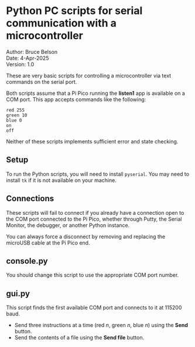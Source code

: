 # Python PC scripts for serial communication with a microcontroller
Author: Bruce Belson  
Date: 4-Apr-2025  
Version: 1.0

These are very basic scripts for controlling a microcontroller via text commands on the serial port.

Both scripts assume that a Pi Pico running the **listen1** app is available on a COM port. This app accepts commands like the following:

```
red 255
green 10
blue 0
on
off
```

Neither of these scripts implements sufficient error and state checking.

## Setup

To run the Python scripts, you will need to install `pyserial`. You may need to install `tk` if it is not available on your machine.

## Connections

These scripts will fail to connect if you already have a connection open to the COM port connected to the Pi Pico, whether through Putty, the Serial Monitor, the debugger, or another Python instance.

You can always force a disconnect by removing and replacing the microUSB cable at the Pi Pico end.

## console.py

You should change this script to use the appropriate COM port number.

## gui.py

This script finds the first available COM port and connects to it at 115200 baud.

- Send three instructions at a time (red *n*, green *n*, blue *n*) using the **Send** button.
- Send the contents of a file using the **Send file** button.

